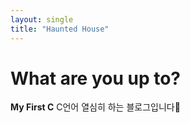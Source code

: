 ```yaml
---
layout: single
title: "Haunted House"
---
```


# What are you up to?

**My First C** C언어 열심히 하는 블로그입니다🤞
